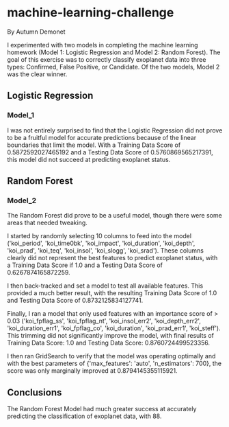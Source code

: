 # machine-learning-challenge
By Autumn Demonet

I experimented with two models in completing the machine learning homework (Model 1: Logistic Regression and Model 2: Random Forest). The goal of this exercise was to correctly classify exoplanet data into three types: Confirmed, False Positive, or Candidate. Of the two models, Model 2 was the clear winner.

## Logistic Regression
### Model_1

I was not entirely surprised to find that the Logistic Regression did not prove to be a fruitful model for accurate predictions because of the linear boundaries that limit the model. With a Training Data Score of 0.5872592027465192 and a Testing Data Score of 0.5760869565217391, this model did not succeed at predicting exoplanet status.

## Random Forest
### Model_2
The Random Forest did prove to be a useful model, though there were some areas that needed tweaking.

I started by randomly selecting 10 columns to feed into the model ('koi_period', 'koi_time0bk', 'koi_impact', 'koi_duration', 'koi_depth', 'koi_prad', 'koi_teq', 'koi_insol', 'koi_slogg', 'koi_srad'). These columns clearly did not represent the best features to predict exoplanet status, with a Training Data Score if 1.0 and a Testing Data Score of 0.6267874165872259.

I then back-tracked and set a model to test all available features. This provided a much better result, with the resulting Training Data Score of 1.0 and Testing Data Score of 0.8732125834127741.

Finally, I ran a model that only used features with an importance score of > 0.03 ('koi_fpflag_ss', 'koi_fpflag_nt', 'koi_insol_err2', 'koi_depth_err2', 'koi_duration_err1', 'koi_fpflag_co', 'koi_duration', 'koi_prad_err1', 'koi_steff'). This trimming did not significantly improve the model, with final results of Training Data Score: 1.0 and Testing Data Score: 0.8760724499523356.

I then ran GridSearch to verify that the model was operating optimally and with the best parameters of {'max_features': 'auto', 'n_estimators': 700}, the score was only marginally improved at 0.8794145355115921.

## Conclusions
The Random Forest Model had much greater success at accurately predicting the classification of exoplanet data, with 88.